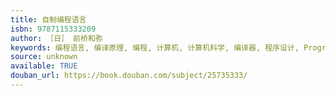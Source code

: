 ```yaml
---
title: 自制编程语言
isbn: 9787115333209
author: ［日］ 前桥和弥
keywords: 编程语言, 编译原理, 编程, 计算机, 计算机科学, 编译器, 程序设计, Programming
source: unknown
available: TRUE
douban_url: https://book.douban.com/subject/25735333/
---
```

